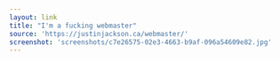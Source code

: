 ```yaml
---
layout: link
title: "I'm a fucking webmaster"
source: 'https://justinjackson.ca/webmaster/'
screenshot: 'screenshots/c7e26575-02e3-4663-b9af-096a54609e82.jpg'
---
```


